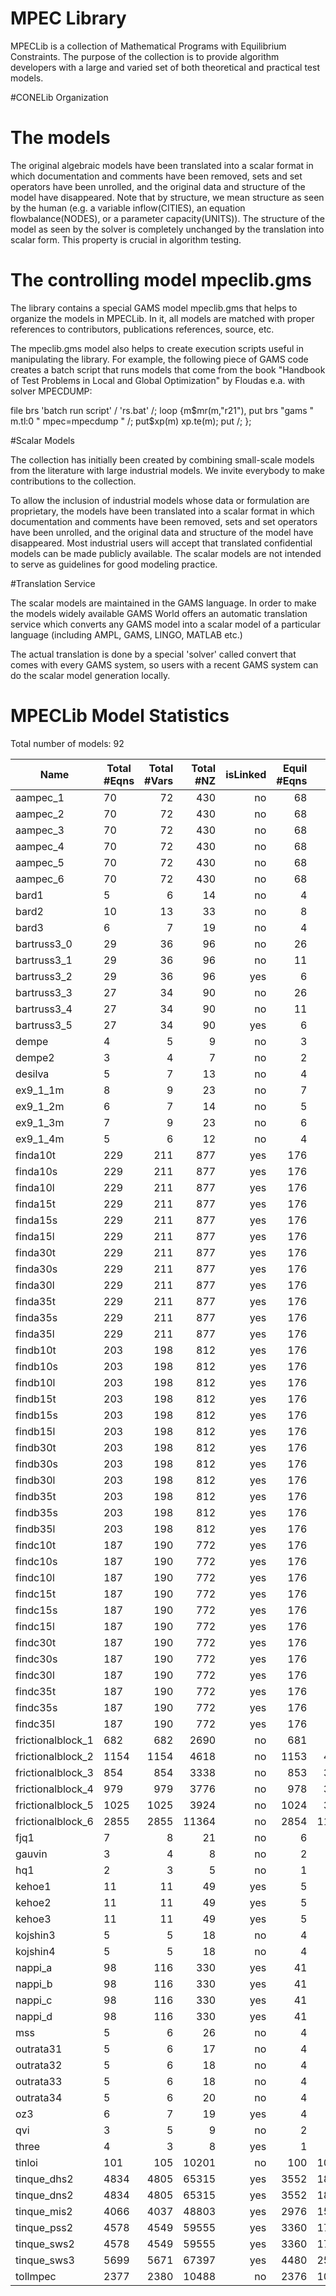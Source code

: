# MPEC Library

MPECLib is a collection of Mathematical Programs with Equilibrium Constraints. The purpose of the collection is to provide algorithm developers with a large and varied set of both theoretical and practical test models.

#CONELib Organization

The models
==========

The original algebraic models have been translated into a scalar
format in which documentation and comments have been removed, sets and
set operators have been unrolled, and the original data and structure
of the model have disappeared.  Note that by structure, we mean
structure as seen by the human (e.g. a variable inflow(CITIES), an
equation flowbalance(NODES), or a parameter capacity(UNITS)).  The
structure of the model as seen by the solver is completely unchanged
by the translation into scalar form.  This property is crucial in
algorithm testing.

The controlling model mpeclib.gms
=================================

The library contains a special GAMS model mpeclib.gms that helps to
organize the models in MPECLib.  In it, all models are matched with
proper references to contributors, publications references, source,
etc.

The mpeclib.gms model also helps to create execution scripts useful in
manipulating the library.  For example, the following piece of GAMS
code creates a batch script that runs models that come from the book
"Handbook of Test Problems in Local and Global Optimization" by
Floudas e.a. with solver MPECDUMP:

file brs 'batch run script' / 'rs.bat' /;
loop {m$mr(m,"r21"),
  put brs "gams " m.tl:0 " mpec=mpecdump " /;
  put$xp(m) xp.te(m);
  put /;
};

#Scalar Models

The collection has initially been created by combining small-scale models from the literature with large industrial models. We invite everybody to make contributions to the collection.

To allow the inclusion of industrial models whose data or formulation are proprietary, the models have been translated into a scalar format in which documentation and comments have been removed, sets and set operators have been unrolled, and the original data and structure of the model have disappeared. 
Most industrial users will accept that translated confidential models can be made publicly available. The scalar models are not intended to serve as guidelines for good modeling practice.

#Translation Service

The scalar models are maintained in the GAMS language. In order to make the models widely available GAMS World offers an automatic translation service which converts any GAMS model into a scalar model of a particular language (including AMPL, GAMS, LINGO, MATLAB etc.)

The actual translation is done by a special 'solver' called convert that comes with every GAMS system, so users with a recent GAMS system can do the scalar model generation locally.


# MPECLib Model Statistics

Total number of models:  92

|Name               |Total #Eqns|Total #Vars |Total #NZ |isLinked|Equil #Eqns|Equil #NZ |
|-------------------|-----------|-----------:|---------:|-------:|----------:|---------:|
|aampec_1			|70	 		|72	 	 	 |430		|no	 	 |68	 	 |380    	|
|aampec_2			|70	 		|72	 	 	 |430		|no	 	 |68	 	 |380    	|
|aampec_3			|70	 		|72	 	 	 |430		|no	 	 |68	 	 |380    	|
|aampec_4			|70	 		|72	 	 	 |430		|no	 	 |68	 	 |380    	|
|aampec_5			|70	 		|72	 	 	 |430		|no	 	 |68	 	 |380    	|
|aampec_6			|70	 		|72	 	 	 |430		|no	 	 |68	 	 |380    	|
|bard1				|5	 		|6	 	 	 |14		|no	 	 |4	 		 |11	    |
|bard2				|10	 		|13	 	 	 |33		|no	 	 |8	 		 |24	    |
|bard3				|6	 		|7	 	 	 |19		|no	 	 |4	 		 |12	    |
|bartruss3_0		|29	 		|36	 	 	 |96		|no	 	 |26	 	 |82	    |
|bartruss3_1		|29	 		|36	 	 	 |96		|no	 	 |11	 	 |52	    |
|bartruss3_2		|29	 		|36	 	 	 |96		|yes 	 |6	 		 |30	    |
|bartruss3_3		|27	 		|34	 	 	 |90		|no	 	 |26	 	 |82	    |
|bartruss3_4		|27	 		|34	 	 	 |90		|no	 	 |11	 	 |52	    |
|bartruss3_5		|27	 		|34	 	 	 |90		|yes 	 |6	 		 |30	    |
|dempe				|4	 		|5	 	 	 |9			|no	 	 |3	 		 |6	    	|
|dempe2				|3	 		|4	 	 	 |7			|no	 	 |2	 		 |4	    	|
|desilva			|5	 		|7	 	 	 |13		|no	 	 |4	 		 |8	    	|
|ex9_1_1m			|8	 		|9	 	 	 |23		|no	 	 |7	 		 |19	    |
|ex9_1_2m			|6	 		|7	 	 	 |14		|no	 	 |5	 		 |11	    |
|ex9_1_3m			|7	 		|9	 	 	 |23		|no	 	 |6	 		 |20	    |
|ex9_1_4m			|5	 		|6	 	 	 |12		|no	 	 |4	 		 |9	    	|
|finda10t			|229 		|211 	 	 |877		|yes 	 |176 		 |694    	|
|finda10s			|229 		|211 	 	 |877		|yes 	 |176 		 |694    	|
|finda10l			|229 		|211 	 	 |877		|yes 	 |176 		 |746    	|
|finda15t			|229 		|211 	 	 |877		|yes 	 |176 		 |694    	|
|finda15s			|229 		|211 	 	 |877		|yes 	 |176 		 |694    	|
|finda15l			|229 		|211 	 	 |877		|yes 	 |176 		 |746    	|
|finda30t			|229 		|211 	 	 |877		|yes 	 |176 		 |694    	|
|finda30s			|229 		|211 	 	 |877		|yes 	 |176 		 |694    	|
|finda30l			|229 		|211 	 	 |877		|yes 	 |176 		 |746    	|
|finda35t			|229 		|211 	 	 |877		|yes 	 |176 		 |694    	|
|finda35s			|229 		|211 	 	 |877		|yes 	 |176 		 |694    	|
|finda35l			|229 		|211 	 	 |877		|yes 	 |176 		 |746    	|
|findb10t			|203 		|198 	 	 |812		|yes 	 |176 		 |694    	|
|findb10s			|203 		|198 	 	 |812		|yes 	 |176 		 |694    	|
|findb10l			|203 		|198 	 	 |812		|yes 	 |176 		 |746    	|
|findb15t			|203 		|198 	 	 |812		|yes 	 |176 		 |694    	|
|findb15s			|203 		|198 	 	 |812		|yes 	 |176 		 |694    	|
|findb15l			|203 		|198 	 	 |812		|yes 	 |176 		 |746    	|
|findb30t			|203 		|198 	 	 |812		|yes 	 |176 		 |694    	|
|findb30s			|203 		|198 	 	 |812		|yes 	 |176 		 |694    	|
|findb30l			|203 		|198 	 	 |812		|yes 	 |176 		 |746    	|
|findb35t			|203 		|198 	 	 |812		|yes 	 |176 		 |694    	|
|findb35s			|203 		|198 	 	 |812		|yes 	 |176 		 |694    	|
|findb35l			|203 		|198 	 	 |812		|yes 	 |176 		 |746    	|
|findc10t			|187 		|190 	 	 |772		|yes 	 |176 		 |694    	|
|findc10s			|187 		|190 	 	 |772		|yes 	 |176 		 |694    	|
|findc10l			|187 		|190 	 	 |772		|yes 	 |176 		 |746    	|
|findc15t			|187 		|190 	 	 |772		|yes 	 |176 		 |694    	|
|findc15s			|187 		|190 	 	 |772		|yes 	 |176 		 |694    	|
|findc15l			|187		|190 	 	 |772		|yes	 |176 		 |746    	|
|findc30t			|187		|190	 	 |772		|yes	 |176 		 |694    	|
|findc30s			|187		|190	 	 |772		|yes	 |176 		 |694    	|
|findc30l			|187		|190	 	 |772		|yes	 |176 		 |746    	|
|findc35t			|187		|190	 	 |772		|yes	 |176 		 |694    	|
|findc35s			|187		|190	 	 |772		|yes	 |176 		 |694    	|
|findc35l			|187		|190	 	 |772		|yes	 |176 		 |746    	|
|frictionalblock_1	|682		|682	 	 |2690		|no		 |681 		 |268    	|
|frictionalblock_2	|1154   	|1154	 	 |4618		|no		 |1153		 |4616   	|
|frictionalblock_3	|854		|854	 	 |3338		|no		 |853 		 |3336   	|
|frictionalblock_4	|979		|979	 	 |3776		|no		 |978 		 |3774   	|
|frictionalblock_5	|1025   	|1025	 	 |3924		|no		 |1024		 |3922   	|
|frictionalblock_6	|2855   	|2855	 	 |11364		|no		 |2854		 |11362  	|
|fjq1				|7	    	|8		 	 |21		|no		 |6	 		 |18	    |
|gauvin				|3	    	|4		 	 |8			|no		 |2	 		 |5	    	|
|hq1				|2	    	|3		 	 |5			|no		 |1	 		 |2	    	|
|kehoe1				|11	    	|11		 	 |49		|yes	 |5	 		 |27	    |
|kehoe2				|11	    	|11		 	 |49		|yes	 |5	 		 |27	    |
|kehoe3				|11	    	|11		 	 |49		|yes	 |5	 		 |27	    |
|kojshin3			|5	    	|5		 	 |18		|no		 |4	 		 |16	    |
|kojshin4			|5	    	|5		 	 |18		|no		 |4	 		 |16	    |
|nappi_a			|98	    	|116	 	 |330		|yes	 |41	 	 |187		| 
|nappi_b			|98	    	|116	 	 |330		|yes	 |41	 	 |187		| 
|nappi_c			|98	    	|116	 	 |330		|yes	 |41	 	 |187		| 
|nappi_d			|98	    	|116	 	 |330		|yes	 |41	 	 |187		| 
|mss				|5	    	|6		 	 |26		|no		 |4	 		 |20	    |
|outrata31			|5	    	|6		 	 |17		|no		 |4	 		 |14	    |
|outrata32			|5	    	|6		 	 |18		|no		 |4	 		 |14	    |
|outrata33			|5	    	|6		 	 |18		|no		 |4	 		 |14	    |
|outrata34			|5	    	|6		 	 |20		|no		 |4	 		 |14	    |
|oz3				|6	    	|7		 	 |19		|yes	 |4	 		 |10	    |
|qvi				|3	    	|5		 	 |9			|no		 |2	 		 |4	    	|
|three				|4	    	|3		 	 |8			|yes	 |1	 		 |2	    	|
|tinloi				|101		|105	 	 |10201		|no		 |100 		 |10100  	|
|tinque_dhs2		|4834   	|4805	 	 |65315		|yes	 |3552		 |18944  	|
|tinque_dns2		|4834   	|4805	 	 |65315		|yes	 |3552		 |18944  	|
|tinque_mis2		|4066   	|4037	 	 |48803		|yes	 |2976		 |15872  	|
|tinque_pss2		|4578   	|4549	 	 |59555		|yes	 |3360		 |17920  	|
|tinque_sws2		|4578   	|4549	 	 |59555		|yes	 |3360		 |17920  	|
|tinque_sws3		|5699   	|5671	 	 |67397		|yes	 |4480		 |25760  	|
|tollmpec			|2377   	|2380	 	 |10488		|no		 |2376		 |10481  	|